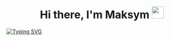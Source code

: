 <h1 align="center">Hi there, I'm Maksym
<img src="https://github.com/blackcater/blackcater/raw/main/images/Hi.gif" height="32"/></h1>


<a href="https://git.io/typing-svg" align="center"><img src="https://readme-typing-svg.demolab.com?font=Fira+Code&pause=1000&color=2702F3AE&center=true&multiline=true&width=450&lines=I+am+studying+for+Fullstack+developer.+;Student+of+GoIT+Academy" alt="Typing SVG" /></a>
